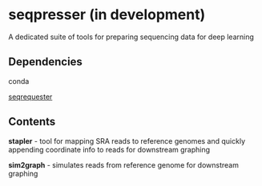 # seqpresser (in development)
A dedicated suite of tools for preparing sequencing data for deep learning

## Dependencies

conda

[seqrequester](https://github.com/marbl/seqrequester)

## Contents

**stapler** - tool for mapping SRA reads to reference genomes and quickly appending coordinate info to reads for downstream graphing

**sim2graph** - simulates reads from reference genome for downstream graphing
